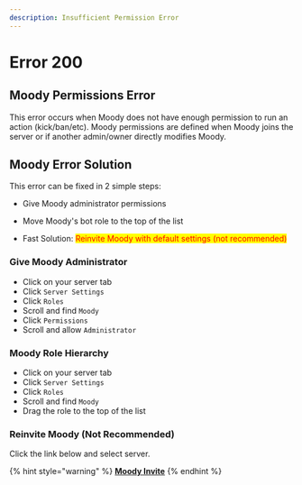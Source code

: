 ```yaml
---
description: Insufficient Permission Error
---
```


# Error 200

## Moody Permissions Error

This error occurs when Moody does not have enough permission to run an action (kick/ban/etc). Moody permissions are defined when Moody joins the server or if another admin/owner directly modifies Moody.

## Moody Error Solution

This error can be fixed in 2 simple steps:

* Give Moody administrator permissions
* Move Moody's bot role to the top of the list



* Fast Solution: <mark style="color:red;">Reinvite Moody with default settings (not recommended)</mark>

### Give Moody Administrator

* Click on your server tab
* Click `Server Settings`
* Click `Roles`
* Scroll and find `Moody`
* Click `Permissions`
* Scroll and allow `Administrator`

### Moody Role Hierarchy

* Click on your server tab
* Click `Server Settings`
* Click `Roles`
* Scroll and find `Moody`
* Drag the role to the top of the list

### Reinvite Moody (Not Recommended)

Click the link below and select server.&#x20;

{% hint style="warning" %}
****[**Moody Invite**](https://discord.com/oauth2/authorize?\&client\_id=1025976919147159572\&scope=applications.commands+bot\&permissions=8\&response\_type=code\&redirect\_uri=https://moodybot.xyz/)****
{% endhint %}

